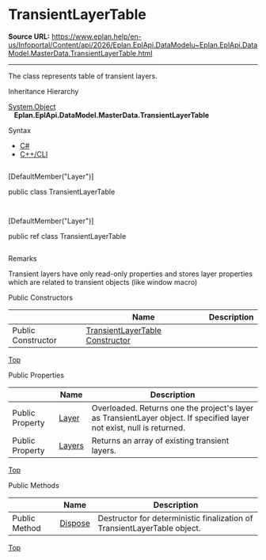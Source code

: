 # TransientLayerTable

**Source URL:** https://www.eplan.help/en-us/Infoportal/Content/api/2026/Eplan.EplApi.DataModelu~Eplan.EplApi.DataModel.MasterData.TransientLayerTable.html

---

The class represents table of transient layers.

Inheritance Hierarchy

[System.Object](#)  
   **Eplan.EplApi.DataModel.MasterData.TransientLayerTable**

Syntax

- [C#](#i-syntax-CS)
- [C++/CLI](#i-syntax-CPP2005)

```
```
[DefaultMember("Layer")]

public class TransientLayerTable
```
```

```
```
[DefaultMember("Layer")]

public ref class TransientLayerTable
```
```

Remarks

Transient layers have only read-only properties and stores layer properties which are related to transient objects (like window macro)



Public Constructors

|  | Name | Description |
| --- | --- | --- |
| Public Constructor | [TransientLayerTable Constructor](Eplan.EplApi.DataModelu~Eplan.EplApi.DataModel.MasterData.TransientLayerTable~_ctor.html) |  |

[Top](#top)



Public Properties

|  | Name | Description |
| --- | --- | --- |
| Public Property | [Layer](Eplan.EplApi.DataModelu~Eplan.EplApi.DataModel.MasterData.TransientLayerTable~Layer.html) | Overloaded. Returns one the project's layer as TransientLayer object. If specified layer not exist, null is returned. |
| Public Property | [Layers](Eplan.EplApi.DataModelu~Eplan.EplApi.DataModel.MasterData.TransientLayerTable~Layers.html) | Returns an array of existing transient layers. |

[Top](#top)

Public Methods

|  | Name | Description |
| --- | --- | --- |
| Public Method | [Dispose](Eplan.EplApi.DataModelu~Eplan.EplApi.DataModel.MasterData.TransientLayerTable~Dispose().html) | Destructor for deterministic finalization of TransientLayerTable object. |

[Top](#top)
